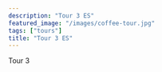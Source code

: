 ```yaml
---
description: "Tour 3 ES"
featured_image: "/images/coffee-tour.jpg"
tags: ["tours"]
title: "Tour 3 ES"
---
```


Tour 3